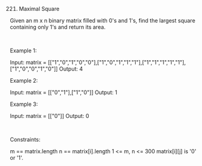 221. Maximal Square

Given an m x n binary matrix filled with 0's and 1's, find the largest square containing only 1's and return its area.

 

Example 1:

Input: matrix = [["1","0","1","0","0"],["1","0","1","1","1"],["1","1","1","1","1"],["1","0","0","1","0"]]
Output: 4


Example 2:

Input: matrix = [["0","1"],["1","0"]]
Output: 1


Example 3:

Input: matrix = [["0"]]
Output: 0


 

Constraints:

m == matrix.length
n == matrix[i].length
1 <= m, n <= 300
matrix[i][j] is '0' or '1'.